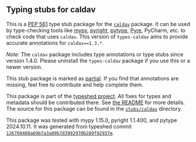 ## Typing stubs for caldav

This is a [PEP 561](https://peps.python.org/pep-0561/)
type stub package for the [`caldav`](https://github.com/python-caldav/caldav) package.
It can be used by type-checking tools like
[mypy](https://github.com/python/mypy/),
[pyright](https://github.com/microsoft/pyright),
[pytype](https://github.com/google/pytype/),
[Pyre](https://pyre-check.org/),
PyCharm, etc. to check code that uses `caldav`. This version of
`types-caldav` aims to provide accurate annotations for
`caldav==1.3.*`.

*Note:* The `caldav` package includes type annotations or type stubs
since version 1.4.0. Please uninstall the `types-caldav`
package if you use this or a newer version.


This stub package is marked as [partial](https://peps.python.org/pep-0561/#partial-stub-packages).
If you find that annotations are missing, feel free to contribute and help complete them.


This package is part of the [typeshed project](https://github.com/python/typeshed).
All fixes for types and metadata should be contributed there.
See [the README](https://github.com/python/typeshed/blob/main/README.md)
for more details. The source for this package can be found in the
[`stubs/caldav`](https://github.com/python/typeshed/tree/main/stubs/caldav)
directory.

This package was tested with
mypy 1.15.0,
pyright 1.1.400,
and pytype 2024.10.11.
It was generated from typeshed commit
[`126768408a69b7a3a09b7d3992970b289f92937e`](https://github.com/python/typeshed/commit/126768408a69b7a3a09b7d3992970b289f92937e).